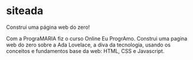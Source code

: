 # siteada

Construi uma página web do zero!

Com a PrograMARIA fiz o curso Online Eu ProgrAmo. 
Construi uma pagina web do zero sobre a Ada Lovelace, a diva da tecnologia, usando os conceitos e fundamentos base da web: HTML, CSS e Javascript.

